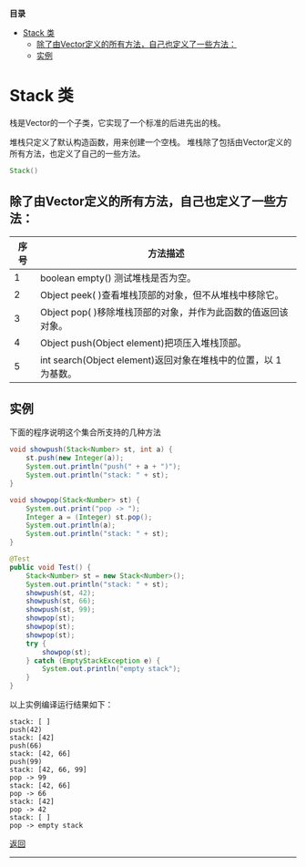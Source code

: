**目录**

<span id = "jump"></span>

<!-- TOC -->

- [Stack 类](#stack-类)
    - [除了由Vector定义的所有方法，自己也定义了一些方法：](#除了由vector定义的所有方法自己也定义了一些方法)
    - [实例](#实例)

<!-- /TOC -->

# Stack 类

栈是Vector的一个子类，它实现了一个标准的后进先出的栈。

堆栈只定义了默认构造函数，用来创建一个空栈。 堆栈除了包括由Vector定义的所有方法，也定义了自己的一些方法。

```java
Stack()
```

## 除了由Vector定义的所有方法，自己也定义了一些方法：

序号 | 方法描述
------|------
1 | boolean empty() 测试堆栈是否为空。
2 | Object peek( )查看堆栈顶部的对象，但不从堆栈中移除它。
3 | Object pop( )移除堆栈顶部的对象，并作为此函数的值返回该对象。
4 | Object push(Object element)把项压入堆栈顶部。
5 | int search(Object element)返回对象在堆栈中的位置，以 1 为基数。

## 实例

下面的程序说明这个集合所支持的几种方法
```java
void showpush(Stack<Number> st, int a) {
    st.push(new Integer(a));
    System.out.println("push(" + a + ")");
    System.out.println("stack: " + st);
}

void showpop(Stack<Number> st) {
    System.out.print("pop -> ");
    Integer a = (Integer) st.pop();
    System.out.println(a);
    System.out.println("stack: " + st);
}

@Test
public void Test() {
    Stack<Number> st = new Stack<Number>();
    System.out.println("stack: " + st);
    showpush(st, 42);
    showpush(st, 66);
    showpush(st, 99);
    showpop(st);
    showpop(st);
    showpop(st);
    try {
        showpop(st);
    } catch (EmptyStackException e) {
        System.out.println("empty stack");
    }
}
```
以上实例编译运行结果如下：

```
stack: [ ]
push(42)
stack: [42]
push(66)
stack: [42, 66]
push(99)
stack: [42, 66, 99]
pop -> 99
stack: [42, 66]
pop -> 66
stack: [42]
pop -> 42
stack: [ ]
pop -> empty stack
```

[返回](#jump)

***
